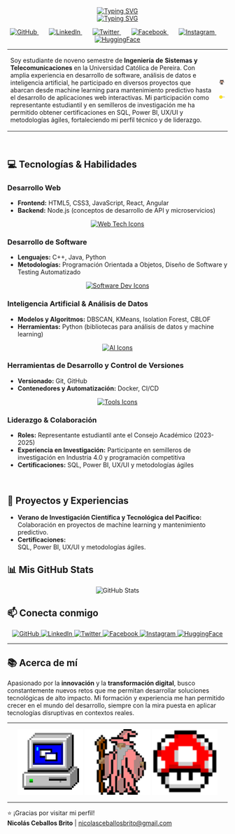 <div align="center">
  <a href="https://git.io/typing-svg">
    <img src="https://readme-typing-svg.demolab.com?font=Lora&weight=900&size=25&pause=1000&color=19FFF5&width=400&height=40&lines=Nicol%C3%A1s+Ceballos+Brito" alt="Typing SVG" />
  </a>
  <br>
  <a href="https://git.io/typing-svg">
    <img src="https://readme-typing-svg.demolab.com?font=Crimson+Text&weight=900&size=23&pause=1000&color=19FFF5&width=400&height=40&lines=Ingeniero+de+Sistemas+y+Telecomunicaciones;Investigador+en+Industria+4.0;Desarrollador+de+Software;Analista+de+Datos+%26+Machine+Learning;Colaborador+en+Startups;Apasionado+por+la+Tecnolog%C3%ADa+y+la+Innovaci%C3%B3n" alt="Typing SVG" />
  </a>
</div>

<!-- Social icons section -->
<p align="center">
  <a href="https://github.com/Nico2603">
    <img width="32px" alt="GitHub" title="GitHub" src="https://img.icons8.com/ios-filled/50/000000/github.png"/>
  </a>
  &#8287;&#8287;&#8287;&#8287;&#8287;
  <a href="https://www.linkedin.com/in/nicolas-ceballos-brito/">
    <img width="32px" alt="LinkedIn" title="LinkedIn" src="https://img.icons8.com/ios-filled/50/0077B5/linkedin.png"/>
  </a>
  &#8287;&#8287;&#8287;&#8287;&#8287;
  <a href="https://x.com/NicolasCBrito">
    <img width="32px" alt="Twitter" title="Twitter" src="https://img.icons8.com/ios-filled/50/1DA1F2/twitter.png"/>
  </a>
  &#8287;&#8287;&#8287;&#8287;&#8287;
  <a href="https://www.facebook.com/NicolasCeballosBrito/">
    <img width="32px" alt="Facebook" title="Facebook" src="https://img.icons8.com/ios-filled/50/1877F2/facebook-new.png"/>
  </a>
  &#8287;&#8287;&#8287;&#8287;&#8287;
  <a href="https://www.instagram.com/nico_ceballos26/">
    <img width="32px" alt="Instagram" title="Instagram" src="https://img.icons8.com/ios-filled/50/E4405F/instagram-new.png"/>
  </a>
  &#8287;&#8287;&#8287;&#8287;&#8287;
  <a href="https://huggingface.co/Flackoooo">
    <img width="32px" alt="HuggingFace" title="HuggingFace" src="https://img.icons8.com/ios-filled/50/000000/hugging-face.png"/>
  </a>
</p>


<!-- Sección de Presentación con Imágenes Animadas -->
<table>
  <tr>
    <td>
      <p>
        Soy estudiante de noveno semestre de <strong>Ingeniería de Sistemas y Telecomunicaciones</strong> en la Universidad Católica de Pereira. 
        Con amplia experiencia en desarrollo de software, análisis de datos e inteligencia artificial, he participado en diversos proyectos que abarcan desde machine learning para mantenimiento predictivo hasta el desarrollo de aplicaciones web interactivas. 
        Mi participación como representante estudiantil y en semilleros de investigación me ha permitido obtener certificaciones en SQL, Power BI, UX/UI y metodologías ágiles, fortaleciendo mi perfil técnico y de liderazgo.
      </p>
    </td>
    <td align="center">
      <img src="https://raw.githubusercontent.com/iCharlesZ/FigureBed/master/img/octocat.gif" alt="Octocat" width="150">
      <br><br>
      <img src="https://raw.githubusercontent.com/Aniket965/Aniket965/master/pacman.svg?sanitize=true" alt="Pacman" width="150">
    </td>
  </tr>
</table>

<br>

<!-- Sección de Tecnologías & Habilidades -->
## 💻 Tecnologías & Habilidades

### Desarrollo Web
- **Frontend:** HTML5, CSS3, JavaScript, React, Angular  
- **Backend:** Node.js (conceptos de desarrollo de API y microservicios)  
<p align="center">
  <a href="https://skillicons.dev">
    <img src="https://skillicons.dev/icons?i=html,css,js,react,angular,nodejs" alt="Web Tech Icons" />
  </a>
</p>

### Desarrollo de Software
- **Lenguajes:** C++, Java, Python  
- **Metodologías:** Programación Orientada a Objetos, Diseño de Software y Testing Automatizado  
<p align="center">
  <a href="https://skillicons.dev">
    <img src="https://skillicons.dev/icons?i=cpp,java,py" alt="Software Dev Icons" />
  </a>
</p>

### Inteligencia Artificial & Análisis de Datos
- **Modelos y Algoritmos:** DBSCAN, KMeans, Isolation Forest, CBLOF  
- **Herramientas:** Python (bibliotecas para análisis de datos y machine learning)  
<p align="center">
  <a href="https://skillicons.dev">
    <img src="https://skillicons.dev/icons?i=ai" alt="AI Icons" />
  </a>
</p>

### Herramientas de Desarrollo y Control de Versiones
- **Versionado:** Git, GitHub  
- **Contenedores y Automatización:** Docker, CI/CD  
<p align="center">
  <a href="https://skillicons.dev">
    <img src="https://skillicons.dev/icons?i=git,github,docker" alt="Tools Icons" />
  </a>
</p>

### Liderazgo & Colaboración
- **Roles:** Representante estudiantil ante el Consejo Académico (2023-2025)  
- **Experiencia en Investigación:** Participante en semilleros de investigación en Industria 4.0 y programación competitiva  
- **Certificaciones:** SQL, Power BI, UX/UI y metodologías ágiles

<br>


<!-- Sección de Proyectos y Experiencias -->
## 🚀 Proyectos y Experiencias

- **Verano de Investigación Científica y Tecnológica del Pacífico:**  
  Colaboración en proyectos de machine learning y mantenimiento predictivo.
- **Certificaciones:**  
  SQL, Power BI, UX/UI y metodologías ágiles.


## 📊 Mis GitHub Stats

<p align="center">
  <img src="https://github-readme-stats.vercel.app/api?username=Nico2603&hide=contribs,prs&count_private=true&show_icons=true" alt="GitHub Stats">
</p>


## 📫 Conecta conmigo

<p align="center">
  <a href="https://github.com/Nico2603">
    <img src="https://img.shields.io/badge/GitHub-Nico2603-181717?style=for-the-badge&logo=github" alt="GitHub">
  </a>
  <a href="https://www.linkedin.com/in/nicolas-ceballos-brito/">
    <img src="https://img.shields.io/badge/LinkedIn-NicolasCeballosBrito-0A66C2?style=for-the-badge&logo=linkedin" alt="LinkedIn">
  </a>
  <a href="https://x.com/NicolasCBrito">
    <img src="https://img.shields.io/badge/Twitter-NicolasCBrito-1DA1F2?style=for-the-badge&logo=twitter" alt="Twitter">
  </a>
  <a href="https://www.facebook.com/NicolasCeballosBrito/">
    <img src="https://img.shields.io/badge/Facebook-NicolasCeballosBrito-1877F2?style=for-the-badge&logo=facebook" alt="Facebook">
  </a>
  <a href="https://www.instagram.com/nico_ceballos26/">
    <img src="https://img.shields.io/badge/Instagram-nico_ceballos26-E4405F?style=for-the-badge&logo=instagram" alt="Instagram">
  </a>
  <a href="https://huggingface.co/Flackoooo">
    <img src="https://img.shields.io/badge/HuggingFace-Flackoooo-20BEFF?style=for-the-badge&logo=huggingface" alt="HuggingFace">
  </a>
</p>

---

## 📚 Acerca de mí

Apasionado por la **innovación** y la **transformación digital**, busco constantemente nuevos retos que me permitan desarrollar soluciones tecnológicas de alto impacto. Mi formación y experiencia me han permitido crecer en el mundo del desarrollo, siempre con la mira puesta en aplicar tecnologías disruptivas en contextos reales.

---


<p align="center">
  <img src="https://raw.githubusercontent.com/deut-erium/deut-erium/refs/heads/master/assets/computer.gif" alt="Computer GIF" width="150">
  <img src="https://raw.githubusercontent.com/deut-erium/deut-erium/refs/heads/master/assets/gandalf_parrot.gif" alt="Gandalf Parrot GIF" width="150">
  <img src="https://raw.githubusercontent.com/deut-erium/deut-erium/refs/heads/master/assets/powerup.gif" alt="Power Up GIF" width="150">
</p>

---

⭐️ ¡Gracias por visitar mi perfil!  
**Nicolás Ceballos Brito** | [nicolasceballosbrito@gmail.com](mailto:nicolasceballosbrito@gmail.com)
